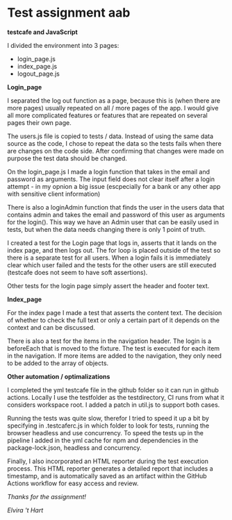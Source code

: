 # Test assignment aab
__testcafe and JavaScript__

I divided the environment into 3 pages:
- login_page.js
- index_page.js
- logout_page.js


__Login_page__

I separated the log out function as a page, because this is (when there are more pages) usually repeated on all / more pages of the app. I would give all more complicated features or features that are repeated on several pages their own page.

The users.js file is copied to tests / data. Instead of using the same data source as the code, I chose to repeat the data so the tests fails when there are changes on the code side. After confirming that changes were made on purpose the test data should be changed.

On the login_page.js I made a login function that takes in the email and password as arguments.
The input field does not clear itself after a login attempt - in my opnion a big issue (escpecially for a bank or any other app with sensitive client information)

There is also a loginAdmin function that finds the user in the users data that contains admin and takes the email and password of this user as arguments for the login().
This way we have an Admin user that can be easily used in tests, but when the data needs changing there is only 1 point of truth.

I created a test for the Login page that logs in, asserts that it lands on the index page, and then logs out. The for loop is placed outside of the test so there is a separate test for all users. When a login fails it is immediately clear which user failed and the tests for the other users are still executed (testcafe does not seem to have soft assertions).

Other tests for the login page simply assert the header and footer text.


__Index_page__

For the index page I made a test that asserts the content text. The decision of whether to check the full text or only a certain part of it depends on the context and can be discussed.

There is also a test for the items in the navigation header. The login is a beforeEach that is moved to the fixture. The test is executed for each item in the navigation. If more items are added to the navigation, they only need to be added to the array of objects.


__Other automation / optimalizations__

I completed the yml testcafe file in the github folder so it can run in github actions. 
Locally I use the testfolder as the testdirectory, CI runs from what it considers workspace root. I added a patch in util.js to support both cases.

Running the tests was quite slow, therefor I tried to speed it up a bit by specifying in .testcaferc.js in which folder to look for tests, running the browser headless and use concurrency.
To speed the tests up in the pipeline I added in the yml cache for npm and dependencies in the package-lock.json, headless and concurrency.

Finally, I also incorporated an HTML reporter during the test execution process. This HTML reporter generates a detailed report that includes a timestamp, and is automatically saved as an artifact within the GitHub Actions workflow for easy access and review.


*Thanks for the assignment!*

*Elvira 't Hart*
